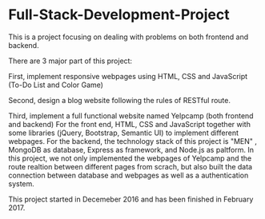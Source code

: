 # Full-Stack-Development-Project
This is a project focusing on dealing with problems on both frontend and backend.

There are 3 major part of this project:

First, implement responsive webpages using HTML, CSS and JavaScript (To-Do List and Color Game)

Second, design a blog website following the rules of RESTful route.

Third, implement a full functional website named Yelpcamp (both frontend and backend)
For the front end, HTML, CSS and JavaScript together with some libraries (jQuery, Bootstrap, Semantic UI) to implement different webpages.
For the backend, the technology stack of this project is "MEN" , MongoDB as database, Express as framework, and Node.js as paltform. In this project, we not only implemented the webpages of Yelpcamp and the route realtion between different pages from scrach, but also built the data connection between database and webpages as well as a authentication system.


This project started in Decemeber 2016 and has been finished in February 2017.
